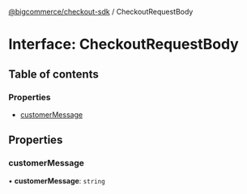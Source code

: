 [@bigcommerce/checkout-sdk](../README.md) / CheckoutRequestBody

# Interface: CheckoutRequestBody

## Table of contents

### Properties

- [customerMessage](CheckoutRequestBody.md#customermessage)

## Properties

### customerMessage

• **customerMessage**: `string`
